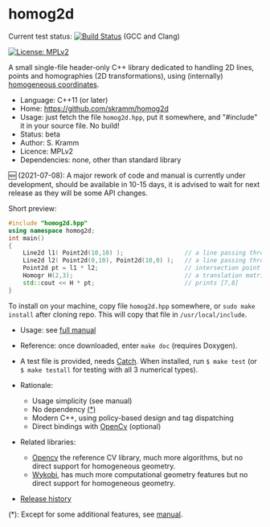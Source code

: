 # homog2d

Current test status:
[![Build Status](https://travis-ci.com/skramm/homog2d.svg?branch=master)](https://travis-ci.com/skramm/homog2d) (GCC and Clang)

[![License: MPLv2](https://img.shields.io/badge/licence-MPLv2-brightgreen)](https://www.mozilla.org/en-US/MPL/)

A small single-file header-only C++ library dedicated to
handling 2D lines, points and homographies (2D transformations),
using (internally) [homogeneous coordinates](https://en.wikipedia.org/wiki/Homogeneous_coordinates).

- Language: C++11 (or later)
- Home: https://github.com/skramm/homog2d
- Usage: just fetch the file `homog2d.hpp`, put it somewhere, and "#include" it in your source file. No build!
- Status: beta
- Author: S. Kramm
- Licence: MPLv2
- Dependencies: none, other than standard library

:new: (2021-07-08): A major rework of code and manual is currently under development, should be available in 10-15 days, it is advised to wait for next release as they will be some API changes.


Short preview:

```C++
#include "homog2d.hpp"
using namespace homog2d;
int main()
{
	Line2d l1( Point2d(10,10) );                 // a line passing through (0,0) and (10,10)
	Line2d l2( Point2d(0,10), Point2d(10,0) );   // a line passing through (0,10) and (10,0)
	Point2d pt = l1 * l2;                        // intersection point (5,5)
	Homogr H(2,3);                               // a translation matrix
	std::cout << H * pt;                         // prints [7,8]
}
```


To install on your machine, copy file `homog2d.hpp` somewhere, or `sudo make install` after cloning repo.
This will copy that file in `/usr/local/include`.


- Usage: see [full manual](docs/homog2d_manual.md)

- Reference: once downloaded, enter `make doc` (requires Doxygen).

- A test file is provided, needs [Catch](https://github.com/catchorg/Catch2).
When installed, run `$ make test` (or `$ make testall` for testing with all 3 numerical types).


- Rationale:
  - Usage simplicity (see manual)
  - No dependency [(*)](#rm_fn)
  - Modern C++, using policy-based design and tag dispatching
  - Direct bindings with [OpenCv](https://opencv.org/) (optional)

- Related libraries:
  - [Opencv](https://docs.opencv.org/) the reference CV library, much more algorithms, but no direct support for homogeneous geometry.
  - [Wykobi](http://www.wykobi.com/), has much more computational geometry features but no direct support for homogeneous geometry.


- [Release history](docs/homog2d_history.md)


(*):
<a name="rm_fn"></a>
Except for some additional features, see [manual](docs/homog2d_manual.md).
